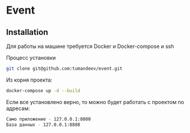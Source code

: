 # Event

## Installation

Для работы на машине требуется Docker и Docker-compose и ssh

Процесс установки

```sh
git clone git@github.com:tumandeev/event.git
```
Из корня проекта:
```sh
docker-compose up -d --build
```

Если все установлено верно, то можно будет работать с проектом по адресам:
```sh
Само приложение - 127.0.0.1:8000
База данных - 127.0.0.1:8888
```